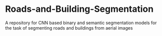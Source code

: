 # Roads-and-Building-Segmentation
A repository for CNN based binary and semantic segmentation models for the task of segmenting roads and buildings from aerial images
